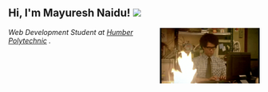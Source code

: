 <h2>Hi, I'm Mayuresh Naidu! <img src="https://github.githubassets.com/images/mona-whisper.gif" height="24" /></h2>
<img align='right' src="./assets/code.gif" width="200" />
<p><em>Web Development Student at <a href="https://mediaarts.humber.ca/programs/web-development.html">Humber Polytechnic</a> . </em>
